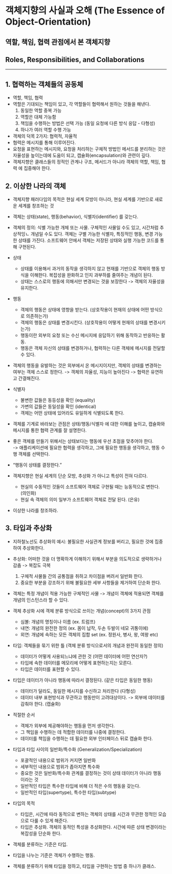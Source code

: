 # 객체지향의 사실과 오해 (The Essence of Object-Orientation)
## 역할, 책임, 협력 관점에서 본 객체지향
## Roles, Responsibilities, and Collaborations

---

## 1. 협력하는 객체들의 공동체

- 역할, 책임, 협력
- 역할은 기대되는 책임이 있고, 각 역할들이 협력해서 원하는 것들을 해낸다.
    1. 동일한 역할 중복 가능
    2. 역할은 대체 가능함
    3. 책임을 수행하는 방법은 선택 가능 (동일 요청에 다른 방식 응답 - 다형성)
    4. 하나가 여러 역할 수행 가능
- 객체의 덕목 2가지: 협력적, 자율적
- 협력은 메시지를 통해 이루어진다.
- 요청을 표현하는 메시지와, 요청을 처리하는 구체적 방법인 메서드를 분리하는 것은 자율성을 높이는데에 도움이 되고, 캡슐화(encapsulation)와 관련이 깊다.
- 객체지향은 클래스들의 정적인 관계나 구조, 메서드가 아니라 객체의 역할, 책임, 협력 에 집중해야 한다.


## 2. 이상한 나라의 객체

- 객체지향 패러다임의 목적은 현실 세계 모방이 아니라, 현실 세계를 기반으로 새로운 세계를 창조하는 것
- 객체는 상태(state), 행동(behavior), 식별자(identifier) 를 갖는다.
- 객체의 정의: 식별 가능한 개체 또는 사물. 구체적인 사물일 수도 있고, 시간처럼 추상적잉ㄴ 개념일 수도 있다. 객체는 구별 가능한 식별자, 특징적인 행동, 변경 가능한 상태를 가진다. 소프트웨어 안에서 객체는 저장된 상태와 실행 가능한 코드를 통해 구현된다.
- 상태
    - 상태를 이용해서 과거의 동작을 생각하지 않고 현재를 기반으로 객체의 행동 방식을 이해한다. 복잡성을 완화하고 인지 과부하를 줄여주는 개념이 된다.
    - 상태는 스스로의 행동에 의해서만 변경되는 것을 보장한다 -> 객체의 자율성을 유지한다.
- 행동
    - 객체의 행동은 상태에 영향을 받는다. (상호작용이 현재의 상태에 어떤 방식으로 의존하는가)
    - 객체의 행동은 상태를 변경시킨다. (상호작용이 어떻게 현재의 상태를 변경시키는가)
    - 행동이란 외부의 요청 또는 수신 메시지에 응답하기 위해 동작하고 반응하는 활동.
    - 행동은 객체 자신의 상태를 변경하거나, 협력하는 다른 객체에 메시지를 전달할 수 있다.
- 객체의 행동을 유발하는 것은 외부에서 온 메시지이지만, 객체의 상태를 변경하는 여부는 객체 스스로 정한다. -> 객체의 자율성, 지능이 높아진다 -> 협력은 유연하고 간결해진다.
- 식별자
    - 불변한 값들은 동등성을 확인 (equality)
    - 가변의 값들은 동일성을 확인 (identical)
    - 객체는 어떤 상태에 있어라도 유일하게 식별되도록 한다.
- 객체를 기계로 바라보는 관점은 상태/행동/식별자 에 대한 이해를 높이고, 캡슐화와 메시지를 통한 협력 관계를 잘 설명한다.
- 좋은 객체를 만들기 위해서는 상태보다는 행동에 우선 초점을 맞추어야 한다.    
    -> 애플리케이션에 필요한 협력을 생각하고, 그에 필요한 행동을 생각하고, 행동 수행 객체를 선택한다.

- “행동이 상태를 결정한다.”
- 객체지향은 현실 세계의 단순 모방, 추상화 가 아니고 특성이 전혀 다르다.
    - 현실의 수동적인 것들이 소프트웨어 객체로 구현될 때는 능동적으로 변한다. (의인화)
    - 현실 속 객체의 의미 일부가 소프트웨어 객체로 전달 된다. (은유)
      
- 이상한 나라를 창조하라.


## 3. 타입과 추상화

- 지하철노선도 추상화의 예시: 불필요한 사실관계 정보를 버리고, 필요한 것에 집중하여 추상화한다.
- 추상화: 어떠한 것을 더 명확하게 이해하기 위해서 부분을 의도적으로 생략하거나 감춤 -> 복잡도 극복
    1. 구체적 사물들 간의 공통점을 취하고 차이점을 버려서 일반화 한다.
    2. 중요한 부분을 강조하기 위해 불필요한 세부 사항들을 제거하여 단순화 한다. 
       
- 객체는 특정 개념이 적용 가능한 구체적인 사물 -> 개념이 객체에 적용되면 객체를 개념의 인스턴스라 할 수 있다. 
  
- 객체 추상화 시에 객체 분류 방식으로 쓰이는 개념(concept)의 3가지 관점 
  - 심볼: 개념의 명칭이나 이름 (ex. 트럼프)
  - 내연: 개념의 완전한 정의 (ex. 몸이 납작, 두손 두발이 네모 귀퉁이에)
  - 외연: 개념에 속하는 모든 객체의 집합 set (ex. 정원사, 병사, 왕, 여왕 etc)
    
- 타입: 객체들을 묶기 위한 틀 (객체 분류 방식으로서의 개념과 완전히 동일한 정의)
   - 데이터가 어떻게 사용되느냐에 관한 것 (어떤 데이터에 어떤 연산자?)
   - 타입에 속한 데이터를 메모리에 어떻게 표현하는지는 모른다.
   - 타입은 데이터를 표현할 수 있다.
   
- 타입은 데이터가 아니라 행동에 따라서 결정된다. (같은 타입은 동일한 행동)
    - 데이터가 달라도, 동일한 메시지를 수신하고 처리한다 (다형성)
    - 데이터 내부 표현방식과 무관하고 행동만이 고려대상이다. -> 외부에 데이터를 감춰야 한다. (캡슐화)
- 적절한 순서
  - 객체가 외부에 제공해야하는 행동을 먼저 생각한다.
  - 그 책임을 수행하는 데 적합한 데이터를 나중에 결정한다.
  - 데이터를 책임을 수행하는 데 필요한 외부 인터페이스 뒤로 캡슐화 한다.
  
- 타입과 타입 사이의 일반화/특수화 (Generalization/Specialization)
  - 포괄적인 내용으로 범위가 커지면 일반화
  - 세부적인 내용으로 범위가 좁아지면 특수화
  - 중요한 것은 일반화/특수화 관계를 결정하는 것이 상태 데이터가 아니라 행동 이라는 것
  - 일반적인 타입은 특수한 타입에 비해 더 적은 수의 행동을 갖는다.
  - 일반적인 타입(supertype), 특수한 타입(subtype)
- 타입의 목적
  - 타입은, 시간에 따라 동적으로 변하는 객체의 상태를 시간과 무관한 정적인 모습으로 다룰 수 있게 해준다.
  - 타입은 추상화. 객체의 동적인 특성을 추상화한다. 시간에 따른 상태 변경이라는 복잡성을 단순화 한다.

- 객체를 분류하는 기준은 타입.
- 타입을 나누는 기준은 객체가 수행하는 행동.
- 객체를 분류하기 위해 타입을 정하고, 타입을 구현하는 방법 중 하나가 클래스.

